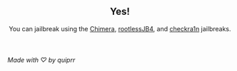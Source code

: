 <center>
<h2>Yes!</h2>
You can jailbreak using the <a href="https://chimera.sh">Chimera</a>, <a href="https://github.com/brandonplank/rootlessjb4/">rootlessJB4</a>, and <a href="https://checkra.in/">checkra1n</a> jailbreaks.
</center>
<br>
<br>

###### Made with ♡ by quiprr